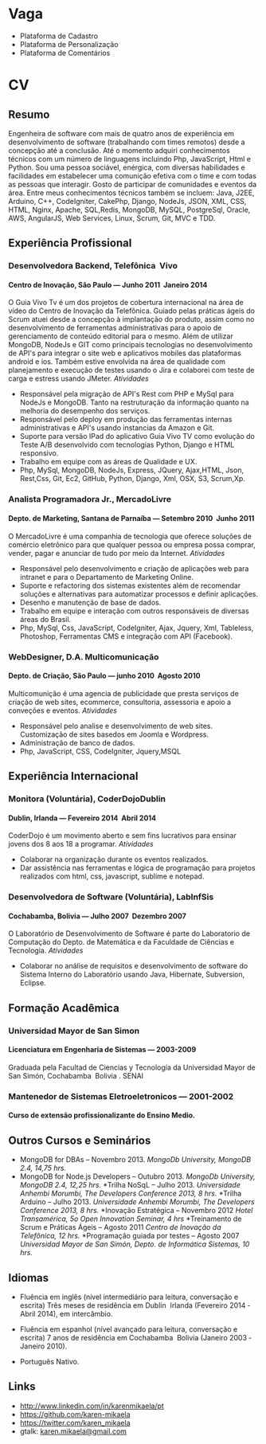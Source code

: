 Vaga
====

* Plataforma de Cadastro
* Plataforma de Personalização
* Plataforma de Comentários

CV
==

## Resumo 
Engenheira de software com mais de quatro anos de experiência em desenvolvimento de software (trabalhando com times remotos) desde a concepção até a conclusão. Até o momento adquiri conhecimentos técnicos com um número de linguagens incluindo Php, JavaScript, Html e Python. Sou uma pessoa sociável, enérgica, com diversas habilidades e facilidades em estabelecer uma comunição efetiva com o time e com todas as pessoas que interagir.
Gosto de participar de comunidades e eventos da área.
Entre meus conhecimentos técnicos também se incluem:
Java, J2EE, Arduino, C++, CodeIgniter, CakePhp, Django, NodeJs, JSON, XML, CSS, HTML, Nginx, Apache, SQL,Redis, MongoDB, MySQL, PostgreSql, Oracle, AWS, AngularJS, Web Services, Linux, Scrum, Git, MVC e TDD.


## Experiência Profissional

### Desenvolvedora Backend, Telefônica ­ Vivo
#### Centro de Inovação, São Paulo — Junho 2011 ­ Janeiro 2014
O Guia Vivo Tv é um dos projetos de cobertura internacional na área de vídeo do Centro de Inovação da Telefônica. Guiado pelas práticas ágeis do Scrum atuei desde a concepção à implantação do produto, assim como no desenvolvimento de ferramentas administrativas para o apoio de gerenciamento de conteúdo editorial para o mesmo. Além de utilizar MongoDB, NodeJs e GIT como principais tecnologias no desenvolvimento de API's para integrar o site web e aplicativos mobiles das plataformas android e ios. Também estive envolvida na área de qualidade com planejamento e execução de testes usando o Jira e colaborei com teste de carga e estress usando JMeter.
_Atividades_
 * Responsável pela migração de API's Rest com PHP e MySql para NodeJs e MongoDB. Tanto na restruturação da informação quanto na melhoria do desempenho dos serviços.
 * Responsável pelo deploy em produção das ferramentas internas administrativas e API's usando instancias da Amazon e Git.
 * Suporte para versão IPad do aplicativo Guia Vivo TV como evolução do Teste A/B desenvolvido com tecnologias Python, Django e HTML responsivo.
 * Trabalho em equipe com as áreas de Qualidade e UX.
 * Php, MySql, MongoDB, NodeJs, Express, JQuery, Ajax,HTML, Json, Rest,Css, Git, Ec2, GitHub, Python, Django, Xml, OSX, S3, Scrum,Xp.

### Analista Programadora Jr., MercadoLivre
#### Depto. de Marketing, Santana de Parnaíba — Setembro 2010 ­ Junho 2011
O MercadoLivre é uma companhia de tecnologia que oferece soluções de comércio eletrônico para que qualquer pessoa ou empresa possa comprar, vender, pagar e anunciar de tudo por meio da Internet.
_Atividades_
 * Responsável pelo desenvolvimento e criação de aplicações web para intranet e para o Departamento de Marketing Online.
 * Suporte e refactoring dos sistemas existentes além de recomendar soluções e alternativas para automatizar processos e definir aplicações.
 * Desenho e manutenção de base de dados.
 * Trabalho em equipe e interação com outros responsáveis de diversas áreas do Brasil.
 * Php, MySql, Css, JavaScript, CodeIgniter, Ajax, Jquery, Xml, Tableless, Photoshop, Ferramentas CMS e integração com API (Facebook).

### WebDesigner, D.A. Multicomunicação
#### Depto. de Criação, São Paulo — junho 2010 ­ Agosto 2010
Multicomunição é uma agencia de publicidade que presta serviços de criação de web sites, e­commerce, consultoria, assessoria e apoio a conveções e eventos.
_Atividades_
 * Responsável pelo analise e desenvolvimento de web sites. Customização de sites basedos em Joomla e Wordpress.
 * Administração de banco de dados.
 * Php, JavaScript, CSS, CodeIgniter, Jquery,MSQL


## Experiência Internacional

### Monitora (Voluntária), CoderDojoDublin
#### Dublin, Irlanda — Fevereiro 2014 ­ Abril 2014
CoderDojo é um movimento aberto e sem fins lucrativos para ensinar jovens dos 8 aos 18 a programar.
_Atividades_
 * Colaborar na organização durante os eventos realizados.
 * Dar assistência nas ferramentas e lógica de programação para projetos realizados com html, css, javascript, sublime e notepad.

### Desenvolvedora de Software (Voluntária), Lab­InfSis
#### Cochabamba, Bolivia — Julho 2007 ­ Dezembro 2007
O Laboratório de Desenvolvimento de Software é parte do Laboratorio de Computação do Depto. de Matemática e da Faculdade de Ciências e Tecnologia.
_Atividades_
 * Colaborar no análise de requisitos e desenvolvimento de software do Sistema Interno do Laboratório usando Java, Hibernate, Subversion, Eclipse.


## Formação Acadêmica

### Universidad Mayor de San Simon
#### Licenciatura em Engenharia de Sistemas — 2003-­2009
Graduada pela Facultad de Ciencias y Tecnología da Universidad Mayor de San Simón, Cochabamba ­ Bolivia .
SENAI

### Mantenedor de Sistemas Eletroeletronicos — 2001-­2002
#### Curso de extensão profissionalizante do Ensino Medio.

## Outros Cursos e Seminários

* MongoDB for DBAs – Novembro 2013.
_MongoDb University, MongoDB 2.4, 14,75 hrs._
* MongoDB for Node.js Developers – Outubro 2013.
_MongoDb University, MongoDB 2.4, 12,25 hrs._
*Trilha NoSqL – Julho 2013.
_Universidade Anhembi Morumbi, The Developers Conference 2013, 8 hrs._
*Trilha Arduino – Julho 2013.
_Universidade Anhembi Morumbi, The Developers Conference 2013, 8 hrs._
*Inovação Estratégica – Novembro 2012
_Hotel Transamérica, 5o Open Innovation Seminar, 4 hrs_
*Treinamento de Scrum e Práticas Ágeis – Agosto 2011
_Centro de Inovação da Telefônica, 12 hrs._
*Programação guiada por testes – Agosto 2007
_Universidad Mayor de San Simón, Depto. de Informática Sistemas, 10 hrs._

## Idiomas
+ Fluência em inglês (nível intermediário para leitura, conversação e escrita) Três meses de residência em Dublin ­ Irlanda (Fevereiro 2014 ­ Abril 2014), em intercâmbio.

+ Fluência em espanhol (nível avançado para leitura, conversação e escrita) 7 anos de residência em Cochabamba ­ Bolivia (Janeiro 2003 ­ Janeiro 2010).

+ Português Nativo.

## Links
+ http://www.linkedin.com/in/karenmikaela/pt
+ https://github.com/karen-mikaela
+ https://twitter.com/karen_mikaela
+ gtalk: karen.mikaela@gmail.com
